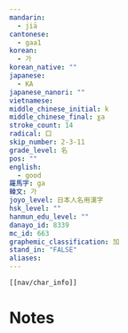 ```yaml
---
mandarin:
  - jiā
cantonese:
  - gaa1
korean:
  - 가
korean_native: ""
japanese:
  - KA
japanese_nanori: ""
vietnamese:
middle_chinese_initial: k
middle_chinese_final: ɣa
stroke_count: 14
radical: 口
skip_number: 2-3-11
grade_level: 名
pos: ""
english:
  - good
羅馬字: ga
韓文: 가
joyo_level: 日本人名用漢字
hsk_level: ""
hanmun_edu_level: ""
danayo_id: 8339
mc_id: 663
graphemic_classification: 加
stand_in: "FALSE"
aliases:
---
```

```meta-bind-embed
[[nav/char_info]]
```

# Notes
